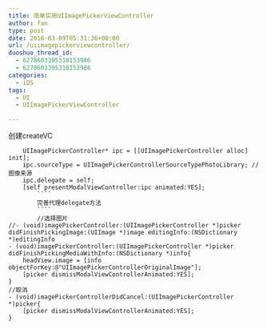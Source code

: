 ```yaml
---
title: 简单实用UIImagePickerViewController
author: fan
type: post
date: 2016-03-09T05:31:36+00:00
url: /uiimagepickerviewcontroller/
duoshuo_thread_id:
  - 6278603395318153986
  - 6278603395318153986
categories:
  - iOS
tags:
  - UI
  - UIImagePickerViewController

---
```

创建createVC

        UIImagePickerController* ipc = [[UIImagePickerController alloc] init];
        ipc.sourceType = UIImagePickerControllerSourceTypePhotoLibrary; //图像来源
        ipc.delegate = self;
        [self presentModalViewController:ipc animated:YES];
            ````
            完善代理delegate方法
            ````
            //选择图片
    //- (void)imagePickerController:(UIImagePickerController *)picker didFinishPickingImage:(UIImage *)image editingInfo:(NSDictionary *)editingInfo
    - (void)imagePickerController:(UIImagePickerController *)picker didFinishPickingMediaWithInfo:(NSDictionary *)info{
        headView.image = [info objectForKey:@"UIImagePickerControllerOriginalImage"];
        [picker dismissModalViewControllerAnimated:YES];
    }
    //取消
    - (void)imagePickerControllerDidCancel:(UIImagePickerController *)picker{
        [picker dismissModalViewControllerAnimated:YES];
    }